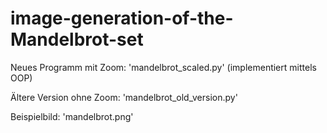 # image-generation-of-the-Mandelbrot-set

Neues Programm mit Zoom: 'mandelbrot_scaled.py' (implementiert mittels OOP)

Ältere Version ohne Zoom: 'mandelbrot_old_version.py'


Beispielbild: 'mandelbrot.png'
